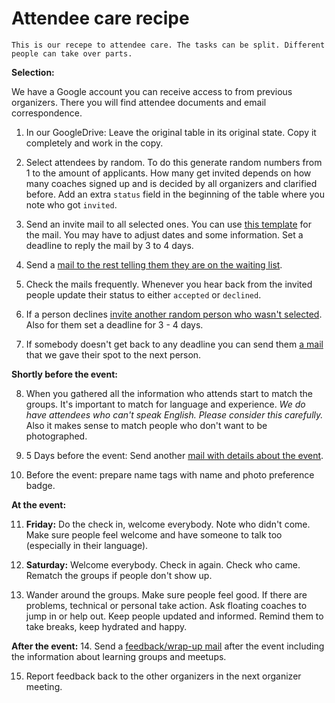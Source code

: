 # Attendee care recipe

`This is our recepe to attendee care. The tasks can be split. Different people can take over parts.`

**Selection:**

We have a Google account you can receive access to from previous organizers. There you will find attendee documents and email correspondence.

1. In our GoogleDrive:
Leave the original table in its original state.
Copy it completely and work in the copy.

2. Select attendees by random. To do this generate random numbers from 1 to the amount of applicants. How many get invited depends on how many coaches signed up and is decided by all organizers and clarified before. Add an extra `status` field in the beginning of the table where you note who got `invited`.

3. Send an invite mail to all selected ones. You can use [this template](https://github.com/clojurebridge-berlin/organization/blob/master/email_templates/all_mails_to_attendees.md#mail-1---to-the-selected) for the mail. You may have to adjust dates and some information. Set a deadline to reply the mail by 3 to 4 days.

4. Send a [mail to the rest telling them they are on the waiting list](https://github.com/clojurebridge-berlin/organization/blob/master/email_templates/all_mails_to_attendees.md#mail-2---waitinglist).

5. Check the mails frequently. Whenever you hear back from the invited people update their status to either `accepted` or `declined`.

6. If a person declines [invite another random person who wasn't selected](https://github.com/clojurebridge-berlin/organization/blob/master/email_templates/all_mails_to_attendees.md#inviting-from-waiting-list). Also for them set a deadline for 3 - 4 days.

7. If somebody doesn't get back to any deadline you can send them [a mail](https://github.com/clojurebridge-berlin/organization/blob/master/email_templates/all_mails_to_attendees.md#to-applicants-who-didnt-get-back) that we gave their spot to the next person.

**Shortly before the event:**

8. When you gathered all the information who attends start to match the groups. It's important to match for language and experience. *We do have attendees who can't speak English. Please consider this carefully.* Also it makes sense to match people who don't want to be photographed.

9. 5 Days before the event: Send another [mail with details about the event](https://github.com/clojurebridge-berlin/organization/blob/master/email_templates/all_mails_to_attendees.md#mail-3---information-before-the-event).

10. Before the event: prepare name tags with name and photo preference badge.

**At the event:**

11. **Friday:** Do the check in, welcome everybody. Note who didn't come. Make sure people feel welcome and have someone to talk too (especially in their language).

12. **Saturday:** Welcome everybody. Check in again. Check who came. Rematch the groups if people don't show up.

13. Wander around the groups. Make sure people feel good. If there are problems, technical or personal take action. Ask floating coaches to jump in or help out. Keep people updated and informed. Remind them to take breaks, keep hydrated and happy.

**After the event:**
14. Send a [feedback/wrap-up mail](https://github.com/clojurebridge-berlin/organization/blob/master/email_templates/all_mails_to_attendees.md#mail-4---feedback-and-wrapup) after the event including the information about learning groups and meetups.

15. Report feedback back to the other organizers in the next organizer meeting.
